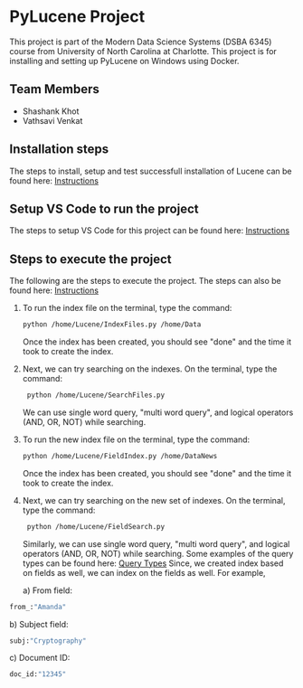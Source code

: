# PyLucene Project
This project is part of the Modern Data Science Systems (DSBA 6345) course from University of North Carolina at Charlotte. This project is for installing and setting up PyLucene on Windows using Docker. 

## Team Members
- Shashank Khot
- Vathsavi Venkat

## Installation steps
The steps to install, setup and test successfull installation of Lucene can be found here: [Instructions](https://github.com/Vathsavi-Venkat/DSBA6345-PyLucene/blob/main/Instructions/Install%20and%20set%20up%20PyLucene%20using%20Docker.pdf)

## Setup VS Code to run the project
The steps to setup VS Code for this project can be found here: [Instructions](https://github.com/Vathsavi-Venkat/DSBA6345-PyLucene/blob/main/Instructions/Setup%20Steps.pdf)

## Steps to execute the project
The following are the steps to execute the project. The steps can also be found here: [Instructions](https://github.com/Vathsavi-Venkat/DSBA6345-PyLucene/blob/main/Instructions/Project%20Run%20Steps.pdf)
1. To run the index file on the terminal, type the command:
    ```bash
    python /home/Lucene/IndexFiles.py /home/Data
    ```
   Once the index has been created, you should see "done" and the time it took to create the index.
2. Next, we can try searching on the indexes. On the terminal, type the command:
   ```bash
    python /home/Lucene/SearchFiles.py
    ```
    We can use single word query, "multi word query", and logical operators (AND, OR, NOT) while searching.
 
 
3. To run the new index file on the terminal, type the command:
    ```bash
    python /home/Lucene/FieldIndex.py /home/DataNews
    ```
   Once the index has been created, you should see "done" and the time it took to create the index.
4. Next, we can try searching on the new set of indexes. On the terminal, type the command:
   ```bash
    python /home/Lucene/FieldSearch.py
    ```
    Similarly, we can use single word query, "multi word query", and logical operators (AND, OR, NOT) while searching. Some examples of the query types can be found here: [Query Types](https://github.com/Vathsavi-Venkat/DSBA6345-PyLucene/blob/main/Instructions/Query%20Types%20Examples.pdf)
    Since, we created index based on fields as well, we can index on the fields as well. For example,
    
   a) From field:
```bash
from_:"Amanda"
```
   b) Subject field:
```bash
subj:"Cryptography"
```
    
   c) Document ID:
```bash
doc_id:"12345"
```
